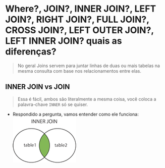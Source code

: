 # Where?, JOIN?, INNER JOIN?, LEFT JOIN?, RIGHT JOIN?, FULL JOIN?, CROSS JOIN?, LEFT OUTER JOIN?, LEFT INNER JOIN? quais as diferenças?
> No geral Joins servem para juntar linhas de duas ou mais tabelas na mesma consulta com base nos relacionamentos entre elas.

## INNER JOIN vs JOIN
> Essa é fácil, ambos são literalmente a mesma coisa, você coloca a palavra-chave `INNER` só se quiser.
 - Respondido a pergunta, vamos entender como ele funciona:
 ![](/img/img_innerjoin.gif)

